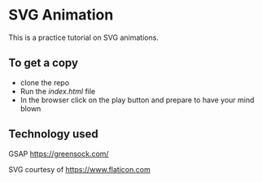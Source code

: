 # SVG Animation
This is a practice tutorial on SVG animations. 

## To get a copy
* clone the repo
* Run the *index.html* file
* In the browser click on the play button and prepare to have your mind blown

## Technology used
GSAP https://greensock.com/


SVG courtesy of https://www.flaticon.com
